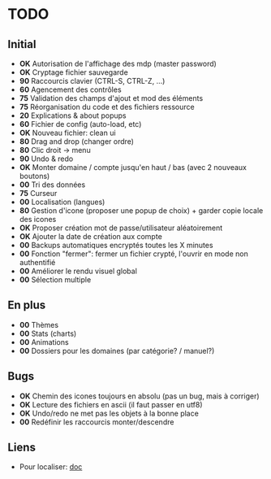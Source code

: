 # TODO
## Initial
* **OK** Autorisation de l'affichage des mdp (master password)
* **OK** Cryptage fichier sauvegarde
* **90** Raccourcis clavier (CTRL-S, CTRL-Z, ...)
* **60** Agencement des contrôles
* **75** Validation des champs d'ajout et mod des éléments
* **75** Réorganisation du code et des fichiers ressource
* **20** Explications & about popups
* **60** Fichier de config (auto-load, etc)
* **OK** Nouveau fichier: clean ui
* **80** Drag and drop (changer ordre)
* **80** Clic droit -> menu
* **90** Undo & redo
* **OK** Monter domaine / compte jusqu'en haut / bas (avec 2 nouveaux boutons)
* **00** Tri des données
* **75** Curseur
* **00** Localisation (langues)
* **80** Gestion d'icone (proposer une popup de choix) + garder copie locale des icones
* **OK** Proposer création mot de passe/utilisateur aléatoirement
* **OK** Ajouter la date de création aux compte
* **00** Backups automatiques encryptés toutes les X minutes
* **00** Fonction "fermer": fermer un fichier crypté, l'ouvrir en mode non authentifié
* **00** Améliorer le rendu visuel global
* **00** Sélection multiple

## En plus
* **00** Thèmes
* **00** Stats (charts)
* **00** Animations
* **00** Dossiers pour les domaines (par catégorie? / manuel?)

## Bugs
* **OK** Chemin des icones toujours en absolu (pas un bug, mais à corriger)
* **OK** Lecture des fichiers en ascii (il faut passer en utf8)
* **OK** Undo/redo ne met pas les objets à la bonne place
* **00** Redéfinir les raccourcis monter/descendre

## Liens
* Pour localiser: [doc](https://stackoverflow.com/documentation/javafx/5434/internationalization-in-javafx#t=201706081711105249664)
